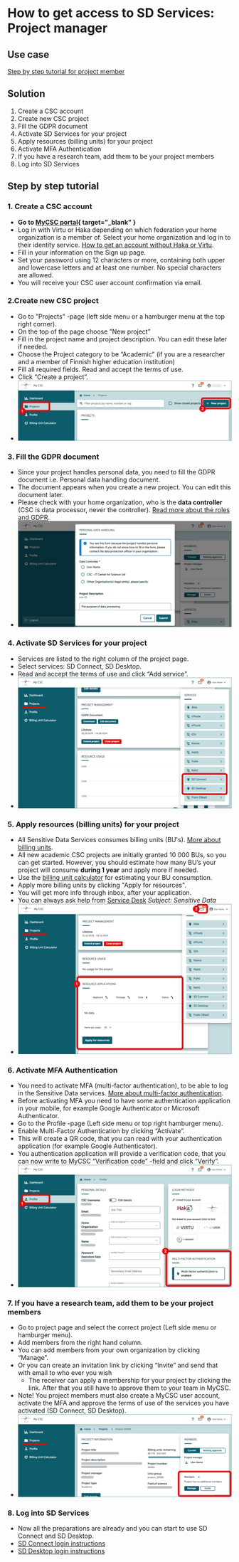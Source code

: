 
# How to get access to SD Services: Project manager

## Use case

[Step by step tutorial for project member](sd-use-case-new-user-project-member.md)

## Solution

1. Create a CSC account
2. Create new CSC project
3. Fill the GDPR document
4. Activate SD Services for your project
5. Apply resources (billing units) for your project
6. Activate MFA Authentication
7. If you have a research team, add them to be your project members
8. Log into SD Services

## Step by step tutorial

### 1. Create a CSC account
    
- **Go to [MyCSC portal](https://my.csc.fi){ target="_blank" }**
- Log in with Virtu or Haka depending on which federation your home organization is a member of. Select your home organization and log in to their identity service. [How to get an account without Haka or Virtu](../../accounts/how-to-create-new-user-account.md#getting-an-account-without-haka-or-virtu). 
- Fill in your information on the Sign up page.
- Set your password using 12 characters or more, containing both upper and lowercase letters and at least one number. No special characters are allowed.
 - You will receive your CSC user account confirmation via email.

### 2.Create new CSC project

- Go to ”Projects” -page (left side menu or a hamburger menu at the top right corner).
- On the top of the page choose ”New project”
- Fill in the project name and project description. You can edit these later if needed.
- Choose the Project category to be “Academic” (if you are a researcher and a member of Finnish higher education institution)
- Fill all required fields. Read and accept the terms of use.
- Click “Create a project”.
- ![Click create a project.](./images/MyCSC/MyCSC_NewProject.png)


### 3. Fill the GDPR document

- Since your project handles personal data, you need to fill the GDPR document i.e. Personal data handling document.
- The document appears when you create a new project. You can edit this document later.
- Please check with your home organization, who is the **data controller** (CSC is data processor, never the controller). [Read more about the roles and GDPR](../../support/faq/sensitive-data-legal.md#what-are-the-roles-of-csc-and-its-service-users-under-gdpr).
- ![Personal data handling document.](./images/MyCSC/MyCSC_PersonalDataHandling.png)

### 4. Activate SD Services for your project

- Services are listed to the right column of the project page.
- Select services: SD Connect, SD Desktop.
- Read and accept the terms of use and click “Add service”.
- ![Add new services.](./images/MyCSC/MyCSC_AddServices.png)


### 5. Apply resources (billing units) for your project

- All Sensitive Data Services consumes billing units (BU's). [More about billing units](#project-resources-and-storage-space).
- All new academic CSC projects are initially granted 10 000 BUs, so you can get started. However, you should estimate how many BU’s your project will consume **during 1 year** and apply more if needed.
- Use the [billing unit calculator](#billing-unit-calculator) for estimating your BU consumption.
- Apply more billing units by clicking "Apply for resources".
- You will get more info through inbox, after your application.
- You can always ask help from [Service Desk](../../support/contact.md) *Subject: Sensitive Data*
- ![Click apply for resources.](./images/MyCSC/MyCSC_AddResources.png)


### 6. Activate MFA Authentication

- You need to activate MFA (multi-factor authentication), to be able to log in the Sensitive Data services. [More about multi-factor authentication](../../accounts/mfa.md).
- Before activating MFA you need to have some authentication application in your mobile, for example Google Authenticator or Microsoft Authenticator.
- Go to the Profile -page (Left side menu or top right hamburger menu).
- Enable Multi-Factor Authentication by clicking “Activate”.
- This will create a QR code, that you can read with your authentication application (for example Google Authenticator).
- You authentication application will provide a verification code, that you can now write to MyCSC “Verification code” -field and click “Verify”.
- ![Multi-Factor Authentication.](./images/MyCSC/MyCSC_MFA.png)


### 7. If you have a research team, add them to be your project members

- Go to project page and select the correct project (Left side menu or hamburger menu).
- Add members from the right hand column.
- You can add members from your own organization by clicking “Manage”.
- Or you can create an invitation link by clicking “Invite” and send that with email to who ever you wish
    - The receiver can apply a membership for your project by clicking the link. After that  you still have to approve them to your team in MyCSC.
- Note! You project members must also create a MyCSC user account, activate the MFA and approve the terms of use of the services you have activated (SD Connect, SD Desktop).
- ![Add project members.](./images/MyCSC/MyCSC_AddMembers.png)


### 8. Log into SD Services

- Now all the preparations are already and you can start to use SD Connect and SD Desktop.
- [SD Connect login instructions](sd-connect-login.md)
- [SD Desktop login instructions](sd-desktop-login.md)